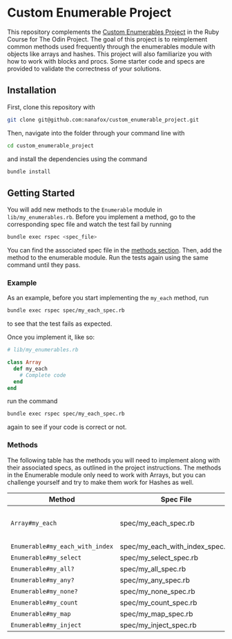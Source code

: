# Custom Enumerable Project

This repository complements
the [Custom Enumerables Project](https://www.theodinproject.com/lessons/ruby-custom-enumerables)
in the Ruby Course for The Odin Project. The goal of this project is to
reimplement common methods used frequently through the enumerables module with
objects like arrays and hashes. This project will also familiarize you with how
to work with blocks and procs. Some starter code and specs are provided to
validate the correctness of your solutions.

## Installation

First, clone this repository with

```bash
git clone git@github.com:nanafox/custom_enumerable_project.git
```

Then, navigate into the folder through your command line with

```bash
cd custom_enumerable_project
```

and install the dependencies using the command

```bash
bundle install
```

## Getting Started

You will add new methods to the `Enumerable` module in `lib/my_enumerables.rb`.
Before you implement a method, go to the corresponding spec file and watch the
test fail by running

```bash
bundle exec rspec <spec_file>
```

You can find the associated spec file in the [methods section](#methods). Then,
add the method to the enumerable module. Run the tests again using the same
command until they pass.

### Example

As an example, before you start implementing the `my_each` method, run

```bash
bundle exec rspec spec/my_each_spec.rb
```

to see that the test fails as expected.

Once you implement it, like so:

```rb
# lib/my_enumerables.rb

class Array
  def my_each
    # Complete code
  end
end
```

run the command

```bash
bundle exec rspec spec/my_each_spec.rb
```

again to see if your code is correct or not.

### Methods

The following table has the methods you will need to implement along with their
associated specs, as outlined in the project instructions. The methods in the
Enumerable module only need to work with Arrays, but you can challenge yourself
and try to make them work for Hashes as well.

| Method                          | Spec File                       | Notes                                                                 |
|---------------------------------|---------------------------------|-----------------------------------------------------------------------|
| `Array#my_each`                 | spec/my_each_spec.rb            | You will define my_each on the Array class in `lib/my_enumerables.rb` |
| `Enumerable#my_each_with_index` | spec/my_each_with_index_spec.rb |                                                                       |
| `Enumerable#my_select`          | spec/my_select_spec.rb          |                                                                       |
| `Enumerable#my_all?`            | spec/my_all_spec.rb             |                                                                       |
| `Enumerable#my_any?`            | spec/my_any_spec.rb             |                                                                       |
| `Enumerable#my_none?`           | spec/my_none_spec.rb            |                                                                       |
| `Enumerable#my_count`           | spec/my_count_spec.rb           |                                                                       |
| `Enumerable#my_map`             | spec/my_map_spec.rb             |                                                                       |
| `Enumerable#my_inject`          | spec/my_inject_spec.rb          |                                                                       |
